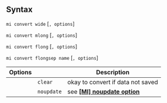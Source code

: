 ## Syntax

`mi convert wide` \[`, options`\]

`mi convert mlong` \[`, options`\]

`mi convert flong` \[`, options`\]

`mi convert flongsep name` \[`, options`\]

| Options |            | Description                                                                                                                  |
|---------|------------|------------------------------------------------------------------------------------------------------------------------------|
|         | `clear`    | okay to convert if data not saved                                                                                            |
|         | `noupdate` | see **[<strong>[MI] noupdate option</strong>](http://www.stata.com/help.cgi?mi_noupdate_option)** |
